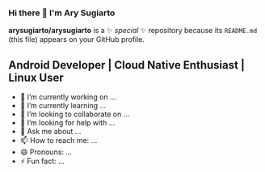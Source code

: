 ### Hi there 👋 I'm Ary Sugiarto


**arysugiarto/arysugiarto** is a ✨ _special_ ✨ repository because its `README.md` (this file) appears on your GitHub profile.

<h2>Android Developer | Cloud Native Enthusiast | Linux User</h2>

- 🔭 I’m currently working on ...
- 🌱 I’m currently learning ...
- 👯 I’m looking to collaborate on ...
- 🤔 I’m looking for help with ...
- 💬 Ask me about ...
- 📫 How to reach me: ...
- 😄 Pronouns: ...
- ⚡ Fun fact: ...



